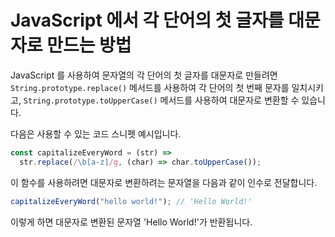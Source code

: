 # JavaScript 에서 각 단어의 첫 글자를 대문자로 만드는 방법

JavaScript 를 사용하여 문자열의 각 단어의 첫 글자를 대문자로 만들려면 `String.prototype.replace()` 메서드를 사용하여 각 단어의 첫 번째 문자를 일치시키고, `String.prototype.toUpperCase()` 메서드를 사용하여 대문자로 변환할 수 있습니다.

다음은 사용할 수 있는 코드 스니펫 예시입니다.

```js
const capitalizeEveryWord = (str) =>
  str.replace(/\b[a-z]/g, (char) => char.toUpperCase());
```

이 함수를 사용하려면 대문자로 변환하려는 문자열을 다음과 같이 인수로 전달합니다.

```js
capitalizeEveryWord("hello world!"); // 'Hello World!'
```

이렇게 하면 대문자로 변환된 문자열 'Hello World!'가 반환됩니다.
